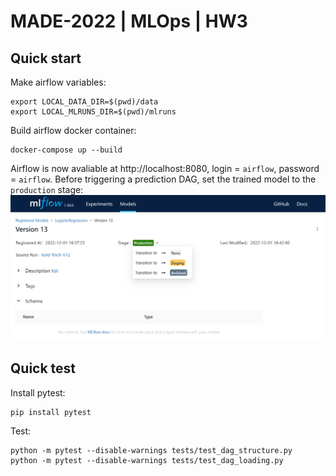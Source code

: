# MADE-2022 | MLOps | HW3
## Quick start
Make airflow variables:
```commandline
export LOCAL_DATA_DIR=$(pwd)/data
export LOCAL_MLRUNS_DIR=$(pwd)/mlruns
```
Build airflow docker container:
```commandline
docker-compose up --build
```
Airflow is now avaliable at http://localhost:8080, login = `airflow`, password = `airflow`.
Before triggering a prediction DAG, set the trained model to the `production` stage:
![alt text](airflow_ml_dags/screenshots/mlflow_production.png)


## Quick test
Install pytest:
```commandline
pip install pytest
```
Test:
```commandline
python -m pytest --disable-warnings tests/test_dag_structure.py
python -m pytest --disable-warnings tests/test_dag_loading.py
```